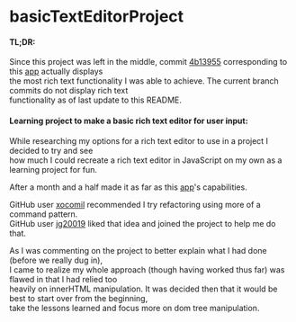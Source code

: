 # basicTextEditorProject
#### TL;DR:
Since this project was left in the middle, commit [4b13955](https://github.com/sethvan/basicTextEditorProject/tree/4b13955e3c94ce85db50019d3093ae7bb4fcb961) corresponding to this [app](https://basictexteditorproject.setdelmar.repl.co/) actually displays  
the most rich text functionality I was able to achieve. The current branch commits do not display rich text  
functionality as of last update to this README. 

#### Learning project to make a basic rich text editor for user input:
While researching my options for a rich text editor to use in a project I decided to try and see  
how much I could recreate a rich text editor in JavaScript on my own as a learning project for fun.  

After a month and a half made it as far as this [app](https://basictexteditorproject.setdelmar.repl.co/)'s capabilities.

GitHub user [xocomil](https://github.com/xocomil) recommended I try refactoring using more of a command pattern.  
GitHub user [jg20019](https://github.com/jg20019) liked that idea and joined the project to help me do that.  

As I was commenting on the project to better explain what I had done (before we really dug in),  
I came to realize my whole approach (though having worked thus far) was flawed in that I had relied too  
heavily on innerHTML manipulation. It was decided then that it would be best to start over from the beginning,  
take the lessons learned and focus more on dom tree manipulation.  



